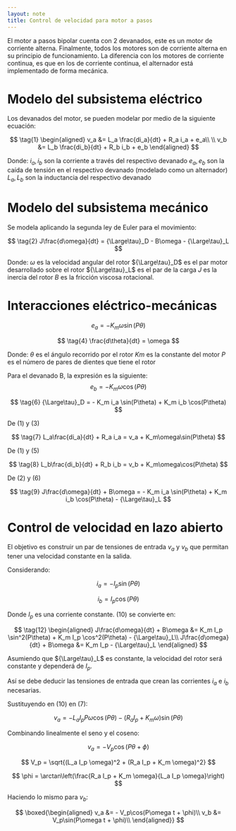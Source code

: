 ```yaml
---
layout: note
title: Control de velocidad para motor a pasos
---
```


El motor a pasos bipolar cuenta con 2 devanados, este es un motor de corriente alterna. Finalmente, todos los motores son de corriente alterna en su principio de funcionamiento. La diferencia con los motores de corriente continua, es que en los de corriente continua, el alternador está implementado de forma mecánica.

# Modelo del subsistema eléctrico
Los devanados del motor, se pueden modelar por medio de la siguiente ecuación:

$$
\tag{1}
\begin{aligned}
v_a &= L_a \frac{di_a}{dt} + R_a i_a + e_a\\
\\
v_b &= L_b \frac{di_b}{dt} + R_b i_b + e_b
\end{aligned}
$$

Donde:
$i_a, i_b$ son la corriente a través del respectivo devanado
$e_a, e_b$ son la caída de tensión en el respectivo devanado (modelado como un alternador)
$L_a, L_b$ son la inductancia del respectivo devanado

# Modelo del subsistema mecánico
Se modela aplicando la segunda ley de Euler para el movimiento:

$$
\tag{2}
J\frac{d\omega}{dt} = {\Large\tau}_D - B\omega - {\Large\tau}_L
$$

Donde:
$\omega$ es la velocidad angular del rotor
${\Large\tau}_D$ es el par motor desarrollado sobre el rotor
${\Large\tau}_L$ es el par de la carga
$J$ es la inercia del rotor
$B$ es la fricción viscosa rotacional.

# Interacciones eléctrico-mecánicas

$$
\tag{3}
e_a = -K_m\omega\sin(P\theta)
$$

$$
\tag{4}
\frac{d\theta}{dt} = \omega
$$


Donde:
$\theta$ es el ángulo recorrido por el rotor
$Km$ es la constante del motor
$P$ es el número de pares de dientes que tiene el rotor

Para el devanado B, la expresión es la siguiente:
$$
\tag{5}
e_b = -K_m\omega\cos(P\theta)
$$

$$
\tag{6}
{\Large\tau}_D = - K_m i_a \sin(P\theta) + K_m i_b \cos(P\theta)
$$

De $(1)$ y $(3)$

$$
\tag{7}
L_a\frac{di_a}{dt} + R_a i_a = v_a + K_m\omega\sin(P\theta)
$$

De $(1)$ y $(5)$

$$
\tag{8}
L_b\frac{di_b}{dt} + R_b i_b = v_b + K_m\omega\cos(P\theta)
$$

De $(2)$ y $(6)$

$$
\tag{9}
J\frac{d\omega}{dt} + B\omega = - K_m i_a \sin(P\theta) + K_m i_b \cos(P\theta) - {\Large\tau}_L
$$

# Control de velocidad en lazo abierto
El objetivo es construir un par de tensiones de entrada $v_a$ y $v_b$ que permitan tener una velocidad constante en la salida.

Considerando:

$$
\tag{10}
i_a = - I_p\sin(P\theta)
$$

$$
\tag{11}
i_b = I_p\cos(P\theta)
$$

Donde $I_p$ es una corriente constante. $(10)$ se convierte en:

$$
\tag{12}
\begin{aligned}
J\frac{d\omega}{dt} + B\omega &= K_m I_p \sin^2(P\theta) + K_m I_p \cos^2(P\theta) - {\Large\tau}_L\\
J\frac{d\omega}{dt} + B\omega &= K_m I_p - {\Large\tau}_L
\end{aligned}
$$

Asumiendo que ${\Large\tau}_L$ es constante, la velocidad del rotor será constante y dependerá de $I_p$.

Así se debe deducir las tensiones de entrada que crean las corrientes $i_a$ e $i_b$ necesarias.

Sustituyendo en $(10)$ en $(7)$:

$$
v_a = - L_a I_p P \omega\cos(P\theta) - (R_a I_p + K_m\omega)\sin(P\theta)
$$

Combinando linealmente el seno y el coseno:

$$
v_a= -V_p\cos(P\theta + \phi)
$$

$$
V_p = \sqrt{(L_a I_p \omega)^2 + (R_a I_p + K_m \omega)^2}
$$

$$
\phi = \arctan\left(\frac{R_a I_p + K_m \omega}{L_a I_p \omega}\right)
$$

Haciendo lo mismo para $v_b$:


$$
\boxed{\begin{aligned}
v_a &= - V_p\cos(P\omega t + \phi)\\
v_b &= V_p\sin(P\omega t + \phi)\\
\end{aligned}}
$$
